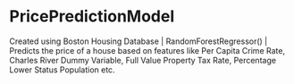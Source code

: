 # PricePredictionModel
Created using Boston Housing Database | RandomForestRegressor() | Predicts the price of a house based on features like Per Capita Crime Rate,  Charles River Dummy Variable, Full Value Property Tax Rate, Percentage Lower Status Population etc. 
